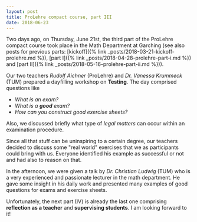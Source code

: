 ```yaml
---
layout: post
title: ProLehre compact course, part III
date: 2018-06-23
---
```

Two days ago, on Thursday, June 21st, the third part of the ProLehre compact course took place in the Math Department at Garching (see also posts for previous parts: [kickoff]({% link _posts/2018-03-21-kickoff-prolehre.md %}), [part I]({% link _posts/2018-04-28-prolehre-part-i.md %}) and [part II]({% link _posts/2018-05-16-prolehre-part-ii.md %})).

Our two teachers _Rudolf Aichner_ (ProLehre) and _Dr. Vanessa Krummeck_ (TUM) prepared a dayfilling workshop on __Testing__. The day comprised questions like
- _What is an exam?_
- _What is a __good__ exam?_
- _How can you construct good exercise sheets?_

Also, we discussed briefly what type of _legal matters_ can occur within an examination procedure.

Since all that stuff can be uninspiring to a certain degree, our teachers decided to discuss some "real world" exercises that we as participants could bring with us.
Everyone identified his example as successful or not and had also to reason on that.

In the afternoon, we were given a talk by _Dr. Christian Ludwig_ (TUM) who is a very experienced and passionate lecturer in the math department.
He gave some insight in his daily work and presented many examples of good questions for exams and exercise sheets.

Unfortunately, the next part (IV) is already the last one comprising __reflection as a teacher__ and __supervising students__.
I am looking forward to it!

